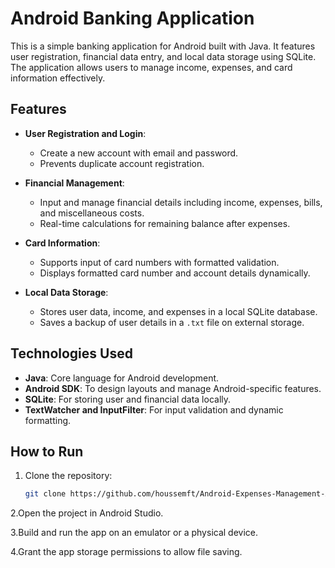 # Android Banking Application

This is a simple banking application for Android built with Java. It features user registration, financial data entry, and local data storage using SQLite. The application allows users to manage income, expenses, and card information effectively.

## Features

- **User Registration and Login**: 
  - Create a new account with email and password.
  - Prevents duplicate account registration.

- **Financial Management**:
  - Input and manage financial details including income, expenses, bills, and miscellaneous costs.
  - Real-time calculations for remaining balance after expenses.

- **Card Information**:
  - Supports input of card numbers with formatted validation.
  - Displays formatted card number and account details dynamically.

- **Local Data Storage**:
  - Stores user data, income, and expenses in a local SQLite database.
  - Saves a backup of user details in a `.txt` file on external storage.

## Technologies Used

- **Java**: Core language for Android development.
- **Android SDK**: To design layouts and manage Android-specific features.
- **SQLite**: For storing user and financial data locally.
- **TextWatcher and InputFilter**: For input validation and dynamic formatting.

## How to Run

1. Clone the repository:
   ```bash
   git clone https://github.com/houssemft/Android-Expenses-Management-App
2.Open the project in Android Studio.

3.Build and run the app on an emulator or a physical device.

4.Grant the app storage permissions to allow file saving.
